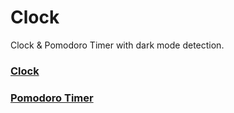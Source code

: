#  Clock
Clock & Pomodoro Timer with dark mode detection.

### [Clock](https://sahilister.github.io/Clock/clock/)

### [Pomodoro Timer](https://sahilister.github.io/Clock/pomodoro/)
